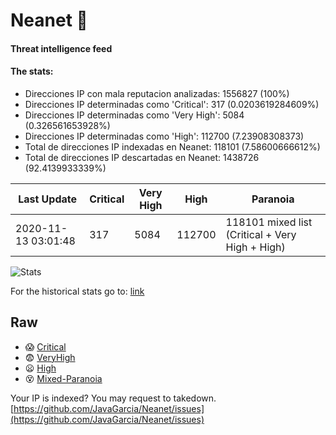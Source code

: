 # Neanet :hocho:
#### Threat intelligence feed
#### The stats:

- Direcciones IP con mala reputacion analizadas: 1556827 (100%)
- Direcciones IP determinadas como 'Critical':  317 (0.0203619284609%)
- Direcciones IP determinadas como 'Very High':  5084 (0.326561653928%)
- Direcciones IP determinadas como 'High':  112700 (7.23908308373)
- Total de direcciones IP indexadas en Neanet:  118101 (7.58600666612%)
- Total de direcciones IP descartadas en Neanet:  1438726 (92.4139933339%)

| Last Update | Critical | Very High | High | Paranoia |
| --- | --- | --- | --- | --- |
| 2020-11-13 03:01:48 | 317 | 5084 | 112700 | 118101 mixed list (Critical + Very High + High)|

![Stats](https://docs.google.com/spreadsheets/d/e/2PACX-1vSnaNMIXVabIpDJjufMlzH7poXnshF3mgd8Is1g9ytUEzVsP5my4Trn8f-xkoLLQ38xpL3HtmUexLo6/pubchart?oid=501124687&format=image)

For the historical stats go to: [link](/stats.csv)
## Raw
- :scream: [Critical](https://raw.githubusercontent.com/JavaGarcia/Neanet/master/blacklists/neanet_critical.txt)
- :fearful: [VeryHigh](https://raw.githubusercontent.com/JavaGarcia/Neanet/master/blacklists/neanet_veryHigh.txtt)
- :frowning: [High](https://raw.githubusercontent.com/JavaGarcia/Neanet/master/blacklists/neanet_high.txt)
- :dizzy_face: [Mixed-Paranoia](https://raw.githubusercontent.com/JavaGarcia/Neanet/master/blacklists/neanet_all.txt)


Your IP is indexed? You may request to takedown. [https://github.com/JavaGarcia/Neanet/issues](https://github.com/JavaGarcia/Neanet/issues)























































































































































































































































































































































































































































































































































































































































































































































































































































































































































































































































































































































































































































































































































































































































































































































































































































































































































































































































































































































































































































































































































































